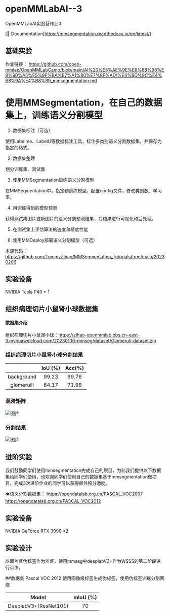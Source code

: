 # openMMLabAI--3
OpenMMLabAI实战营作业3

[📘 Documentation]https://mmsegmentation.readthedocs.io/en/latest/)



## 基础实验
作业链接：
https://github.com/open-mmlab/OpenMMLabCamp/blob/main/AI%20%E5%AE%9E%E6%88%98%E8%90%A5%E5%9F%BA%E7%A1%80%E7%8F%AD/%E4%BD%9C%E4%B8%9A%E4%B8%89_mmsegmentation.md

# 使用MMSegmentation，在自己的数据集上，训练语义分割模型
1. 数据集标注（可选）

使用Labelme、LabelU等数据标注工具，标注多类别语义分割数据集，并保存为指定的格式。

2. 数据集整理

划分训练集、测试集

3. 使用MMSegmentation训练语义分割模型

在MMSegmentation中，指定预训练模型，配置config文件，修改类别数、学习率。

4. 用训练得到的模型预测

获得测试集图片或新图片的语义分割预测结果，对结果进行可视化和后处理。

5. 在测试集上评估算法的速度和精度性能

6. 使用MMDeploy部署语义分割模型（可选）

本课代码：https://github.com/TommyZihao/MMSegmentation_Tutorials/tree/main/20230206


## 实验设备
NVIDIA Tesla P40 * 1

##  组织病理切片小鼠肾小球数据集

#### 数据集介绍


组织病理切片小鼠肾小球：https://zihao-openmmlab.obs.cn-east-3.myhuaweicloud.com/20230130-mmseg/dataset/Glomeruli-dataset.zip



### 组织病理切片小鼠肾小球分割结果

|                |  IoU (%) |Acc(%)|
| :-----------------: |  :-------: | :-------: |
| background |   99.23   |99.76|
| glomeruili |   64.17   |71.98|

### 混淆矩阵
![图片](https://user-images.githubusercontent.com/101508488/218174224-7fcb452a-6c75-44b9-a390-9930c4f52eb7.png)

### 分割结果
![图片](https://user-images.githubusercontent.com/101508488/218174363-9640b132-eb75-4cb0-bb1d-40d517ebfa6d.png)



## 进阶实验
我们鼓励同学们使用mmsegmentation完成自己的项目，为此我们提供以下数据集给同学们使用，也欢迎同学们使用自己的数据集基于mmsegmentation做项目。完成3次进阶作业的同学可以获得额外积分激励。

👁️语义分割数据集：
https://opendatalab.org.cn/PASCAL_VOC2007
https://opendatalab.org.cn/PASCAL_VOC2012

## 实验设备
NVIDIA GeForce RTX 3090 *2

## 实验设计
以弱监督伪标签作为监督，使用mmseg中deeplabV3+作为WSSS的第二阶段进行训练。

##数据集 Pascal VOC 2012
使用图像级标签生成伪标签，使用伪标签训练分割网络

|        Model        |  mIoU (%) |
| :-----------------: |  :-------: |
|DeeplabV3+(ResNet101)|   70   |
 
